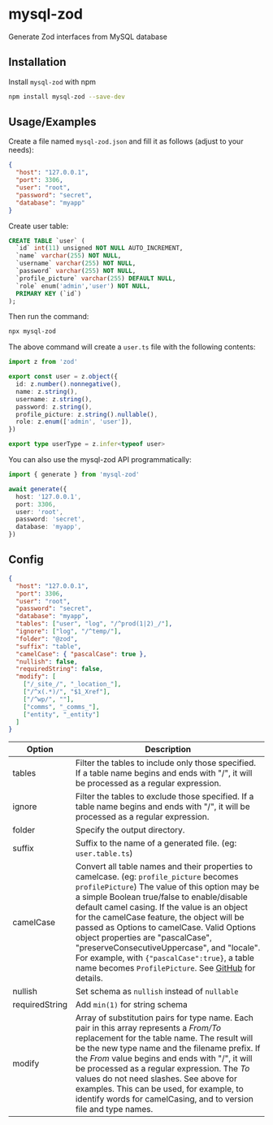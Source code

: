 # mysql-zod

Generate Zod interfaces from MySQL database

## Installation

Install `mysql-zod` with npm

```bash
npm install mysql-zod --save-dev
```

## Usage/Examples

Create a file named `mysql-zod.json` and fill it as follows (adjust to your needs):

```json
{
  "host": "127.0.0.1",
  "port": 3306,
  "user": "root",
  "password": "secret",
  "database": "myapp"
}
```

Create user table:

```sql
CREATE TABLE `user` (
  `id` int(11) unsigned NOT NULL AUTO_INCREMENT,
  `name` varchar(255) NOT NULL,
  `username` varchar(255) NOT NULL,
  `password` varchar(255) NOT NULL,
  `profile_picture` varchar(255) DEFAULT NULL,
  `role` enum('admin','user') NOT NULL,
  PRIMARY KEY (`id`)
);
```
Then run the command:

```bash
npx mysql-zod
```

The above command will create a `user.ts` file with the following contents:

```typescript
import z from 'zod'

export const user = z.object({
  id: z.number().nonnegative(),
  name: z.string(),
  username: z.string(),
  password: z.string(),
  profile_picture: z.string().nullable(),
  role: z.enum(['admin', 'user']),
})

export type userType = z.infer<typeof user>
```

You can also use the mysql-zod API programmatically:

```typescript
import { generate } from 'mysql-zod'

await generate({
  host: '127.0.0.1',
  port: 3306,
  user: 'root',
  password: 'secret',
  database: 'myapp',
})
```

## Config

```json
{
  "host": "127.0.0.1",
  "port": 3306,
  "user": "root",
  "password": "secret",
  "database": "myapp",
  "tables": ["user", "log", "/^prod(1|2)_/"],
  "ignore": ["log", "/^temp/"],
  "folder": "@zod",
  "suffix": "table",
  "camelCase": { "pascalCase": true },
  "nullish": false,
  "requiredString": false,
  "modify": [
    ["/_site_/", "_location_"],
    ["/^x(.*)/", "$1_Xref"],
    ["/^wp/", ""],
    ["comms", "_comms_"],
    ["entity", "_entity"]
  ]
}
```

| Option | Description |
| ------ | ----------- |
| tables | Filter the tables to include only those specified. If a table name begins and ends with "/", it will be processed as a regular expression. |
| ignore | Filter the tables to exclude those specified. If a table name begins and ends with "/", it will be processed as a regular expression. |
| folder | Specify the output directory. |
| suffix | Suffix to the name of a generated file. (eg: `user.table.ts`) |
| camelCase | Convert all table names and their properties to camelcase. (eg: `profile_picture` becomes `profilePicture`) The value of this option may be a simple Boolean true/false to enable/disable default camel casing. If the value is an object for the camelCase feature, the object will be passed as Options to camelCase. Valid Options object properties are "pascalCase", "preserveConsecutiveUppercase", and "locale". For example, with `{"pascalCase":true}`, a table name becomes `ProfilePicture`. See [GitHub](https://github.com/sindresorhus/camelcase) for details. |
| nullish | Set schema as `nullish` instead of `nullable` |
| requiredString | Add `min(1)` for string schema |
| modify | Array of substitution pairs for type name. Each pair in this array represents a _From/To_ replacement for the table name. The result will be the new type name and the filename prefix. If the _From_ value begins and ends with "/", it will be processed as a regular expression. The _To_ values do not need slashes. See above for examples. This can be used, for example, to identify words for camelCasing, and to version file and type names.